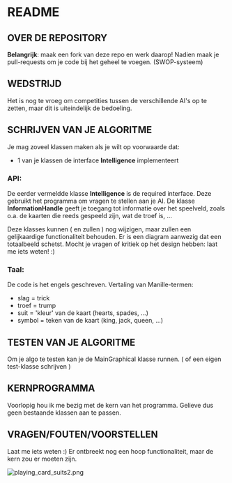 # README #

## OVER DE REPOSITORY ##

**Belangrijk**: maak een fork van deze repo en werk daarop!
Nadien maak je pull-requests om je code bij het geheel te voegen. (SWOP-systeem)

## WEDSTRIJD ##

Het is nog te vroeg om competities tussen de verschillende AI's op te zetten,
maar dit is uiteindelijk de bedoeling.

## SCHRIJVEN VAN JE ALGORITME ##

Je mag zoveel klassen maken als je wilt op voorwaarde dat:

- 1 van je klassen de interface **Intelligence** implementeert

### API: ###
De eerder vermeldde klasse **Intelligence** is de required interface. Deze gebruikt het programma om
vragen te stellen aan je AI. De klasse **InformationHandle** geeft je toegang tot informatie over het speelveld,
zoals o.a. de kaarten die reeds gespeeld zijn, wat de troef is, ...

Deze klasses kunnen ( en zullen ) nog wijzigen, maar zullen een gelijkaardige functionaliteit behouden.
Er is een diagram aanwezig dat een totaalbeeld schetst. Mocht je vragen of kritiek op het
design hebben: laat me iets weten! :)

### Taal: ###
De code is het engels geschreven.
Vertaling van Manille-termen:

- slag = trick
- troef = trump
- suit = 'kleur' van de kaart (hearts, spades, ...)
- symbol = teken van de kaart (king, jack, queen, ...)

## TESTEN VAN JE ALGORITME ##

Om je algo te testen kan je de MainGraphical klasse runnen.
( of een eigen test-klasse schrijven )

## KERNPROGRAMMA ##

Voorlopig hou ik me bezig met de kern van het programma. Gelieve dus geen bestaande
klassen aan te passen.

## VRAGEN/FOUTEN/VOORSTELLEN ##

Laat me iets weten :) Er ontbreekt nog een hoop functionaliteit, maar de kern zou er moeten zijn.

![playing_card_suits2.png](https://bitbucket.org/repo/pn87gp/images/2613342406-playing_card_suits2.png)